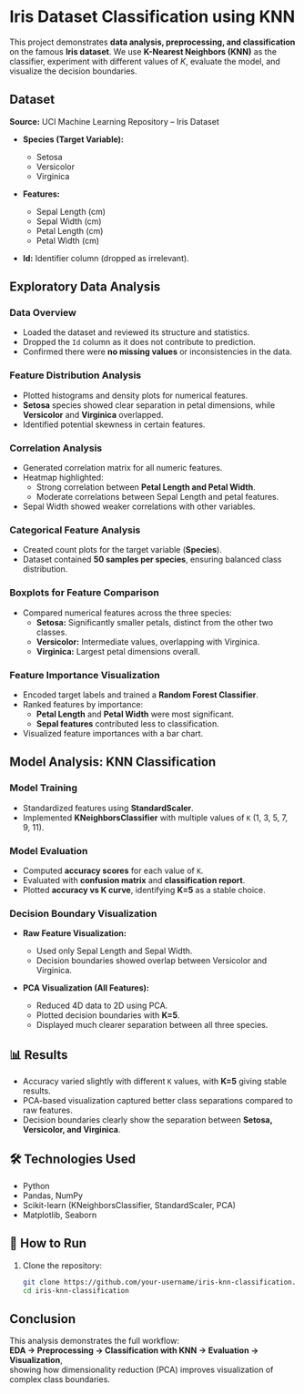
# Iris Dataset Classification using KNN  

This project demonstrates **data analysis, preprocessing, and classification** on the famous **Iris dataset**. We use **K-Nearest Neighbors (KNN)** as the classifier, experiment with different values of *K*, evaluate the model, and visualize the decision boundaries.  

## Dataset  
**Source:** UCI Machine Learning Repository – Iris Dataset  

- **Species (Target Variable):**  
  - Setosa  
  - Versicolor  
  - Virginica  

- **Features:**  
  - Sepal Length (cm)  
  - Sepal Width (cm)  
  - Petal Length (cm)  
  - Petal Width (cm)  

- **Id:** Identifier column (dropped as irrelevant).  


## Exploratory Data Analysis  

### Data Overview  
- Loaded the dataset and reviewed its structure and statistics.  
- Dropped the `Id` column as it does not contribute to prediction.  
- Confirmed there were **no missing values** or inconsistencies in the data.  

### Feature Distribution Analysis  
- Plotted histograms and density plots for numerical features.  
- **Setosa** species showed clear separation in petal dimensions, while **Versicolor** and **Virginica** overlapped.  
- Identified potential skewness in certain features.  

### Correlation Analysis  
- Generated correlation matrix for all numeric features.  
- Heatmap highlighted:  
  - Strong correlation between **Petal Length and Petal Width**.  
  - Moderate correlations between Sepal Length and petal features.  
- Sepal Width showed weaker correlations with other variables.  

### Categorical Feature Analysis  
- Created count plots for the target variable (**Species**).  
- Dataset contained **50 samples per species**, ensuring balanced class distribution.  

### Boxplots for Feature Comparison  
- Compared numerical features across the three species:  
  - **Setosa:** Significantly smaller petals, distinct from the other two classes.  
  - **Versicolor:** Intermediate values, overlapping with Virginica.  
  - **Virginica:** Largest petal dimensions overall.  

### Feature Importance Visualization  
- Encoded target labels and trained a **Random Forest Classifier**.  
- Ranked features by importance:  
  - **Petal Length** and **Petal Width** were most significant.  
  - **Sepal features** contributed less to classification.  
- Visualized feature importances with a bar chart.  


## Model Analysis: KNN Classification  

### Model Training  
- Standardized features using **StandardScaler**.  
- Implemented **KNeighborsClassifier** with multiple values of `K` (1, 3, 5, 7, 9, 11).  

### Model Evaluation  
- Computed **accuracy scores** for each value of `K`.  
- Evaluated with **confusion matrix** and **classification report**.  
- Plotted **accuracy vs K curve**, identifying **K=5** as a stable choice.  

### Decision Boundary Visualization  
- **Raw Feature Visualization:**  
  - Used only Sepal Length and Sepal Width.  
  - Decision boundaries showed overlap between Versicolor and Virginica.  

- **PCA Visualization (All Features):**  
  - Reduced 4D data to 2D using PCA.  
  - Plotted decision boundaries with **K=5**.  
  - Displayed much clearer separation between all three species.  

## 📊 Results  

- Accuracy varied slightly with different `K` values, with **K=5** giving stable results.  
- PCA-based visualization captured better class separations compared to raw features.  
- Decision boundaries clearly show the separation between **Setosa, Versicolor, and Virginica**.  


## 🛠️ Technologies Used  
- Python  
- Pandas, NumPy  
- Scikit-learn (KNeighborsClassifier, StandardScaler, PCA)  
- Matplotlib, Seaborn  


## 🚀 How to Run  

1. Clone the repository:  
   ```bash
   git clone https://github.com/your-username/iris-knn-classification.git
   cd iris-knn-classification


## Conclusion  
This analysis demonstrates the full workflow:  
**EDA → Preprocessing → Classification with KNN → Evaluation → Visualization**,  
showing how dimensionality reduction (PCA) improves visualization of complex class boundaries.  
